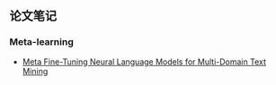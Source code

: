 ## 论文笔记
### Meta-learning
* [Meta Fine-Tuning Neural Language Models for Multi-Domain Text Mining](MFT.md)